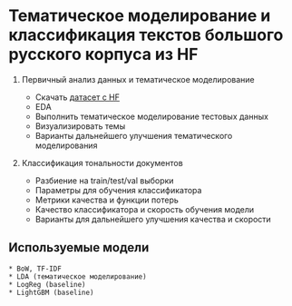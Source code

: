 # Тематическое моделирование и классификация текстов большого русского корпуса из HF

1. Первичный анализ данных и тематическое моделирование

    * Скачать [датасет с HF](https://huggingface.co/datasets/MonoHime/ru_sentiment_dataset)
    * EDA
    * Выполнить тематическое моделирование тестовых данных
    * Визуализировать темы
    * Варианты дальнейшего улучшения тематического моделирования

2. Классификация тональности документов

    * Разбиение на train/test/val выборки
    * Параметры для обучения классификатора
    * Метрики качества и функции потерь
    * Качество классификатора и скорость обучения модели
    * Варианты для дальнейшего улучшения качества и скорости


## Используемые модели

    * BoW, TF-IDF
    * LDA (тематическое моделирование)
    * LogReg (baseline)
    * LightGBM (baseline)